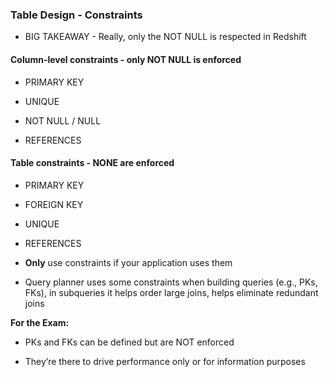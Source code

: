 ### Table Design - Constraints

* BIG TAKEAWAY - Really, only the NOT NULL is respected in Redshift

#### Column-level constraints - only NOT NULL is enforced

* PRIMARY KEY

* UNIQUE

* NOT NULL / NULL

* REFERENCES

#### Table constraints - NONE are enforced

* PRIMARY KEY

* FOREIGN KEY

* UNIQUE

* REFERENCES

* **Only** use constraints if your application uses them

* Query planner uses some constraints when building queries (e.g., PKs, FKs), in subqueries it helps order large joins, helps eliminate redundant joins

**For the Exam:**

* PKs and FKs can be defined but are NOT enforced

* They’re there to drive performance only or for information purposes
